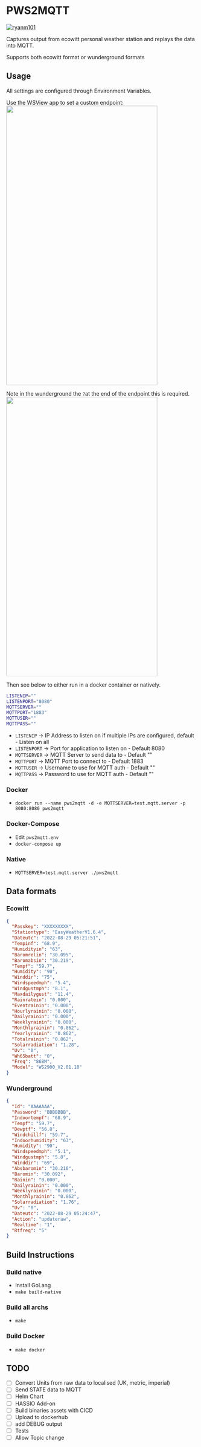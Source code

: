 # PWS2MQTT
[![ryanm101](https://circleci.com/gh/ryanm101/pws2mqtt.svg?style=shield)]()

Captures output from ecowitt personal weather station and replays the data into MQTT. 

Supports both ecowitt format or wunderground formats

## Usage

All settings are configured through Environment Variables. 

Use the WSView app to set a custom endpoint:
<img src="resouces/docimages/ecowitt.jpeg" width="400" height="739">

Note in the wunderground the `?`at the end of the endpoint this is required.
<img src="resouces/docimages/wunderground.jpeg" width="400" height="739">

Then see below to either run in a docker container or natively.
```bash
LISTENIP=""
LISTENPORT="8080"
MQTTSERVER=""
MQTTPORT="1883"
MQTTUSER=""
MQTTPASS=""
```

* ``LISTENIP`` -> IP Address to listen on if multiple IPs are configured, default - Listen on all
* ``LISTENPORT`` -> Port for application to listen on - Default 8080
* ``MQTTSERVER`` -> MQTT Server to send data to - Default ""
* ``MQTTPORT`` -> MQTT Port to connect to - Default 1883
* ``MQTTUSER`` -> Username to use for MQTT auth - Default ""
* ``MQTTPASS`` -> Password to use for MQTT auth - Default ""

### Docker
* ``docker run --name pws2mqtt -d -e MQTTSERVER=test.mqtt.server -p 8080:8080 pws2mqtt``

### Docker-Compose
* Edit ``pws2mqtt.env``
* ``docker-compose up``

### Native

* ``MQTTSERVER=test.mqtt.server ./pws2mqtt``

## Data formats

### Ecowitt

```json
{
  "Passkey": "XXXXXXXXX",
  "Stationtype": "EasyWeatherV1.6.4",
  "Dateutc": "2022-08-29 05:21:51",
  "Tempinf": "68.9",
  "Humidityin": "63",
  "Baromrelin": "30.095",
  "Baromabsin": "30.219",
  "Tempf": "59.7",
  "Humidity": "90",
  "Winddir": "75",
  "Windspeedmph": "5.4",
  "Windgustmph": "8.1",
  "Maxdailygust": "11.4",
  "Rainratein": "0.000",
  "Eventrainin": "0.000",
  "Hourlyrainin": "0.000",
  "Dailyrainin": "0.000",
  "Weeklyrainin": "0.000",
  "Monthlyrainin": "0.862",
  "Yearlyrainin": "0.862",
  "Totalrainin": "0.862",
  "Solarradiation": "1.28",
  "Uv": "0",
  "Wh65batt": "0",
  "Freq": "868M",
  "Model": "WS2900_V2.01.18"
}
```

### Wunderground

```json
{
  "Id": "AAAAAAA",
  "Password": "BBBBBBB",
  "Indoortempf": "68.9",
  "Tempf": "59.7",
  "Dewptf": "56.8",
  "Windchillf": "59.7",
  "Indoorhumidity": "63",
  "Humidity": "90",
  "Windspeedmph": "5.1",
  "Windgustmph": "5.8",
  "Winddir": "69",
  "Absbaromin": "30.216",
  "Baromin": "30.092",
  "Rainin": "0.000",
  "Dailyrainin": "0.000",
  "Weeklyrainin": "0.000",
  "Monthlyrainin": "0.862",
  "Solarradiation": "1.76",
  "Uv": "0",
  "Dateutc": "2022-08-29 05:24:47",
  "Action": "updateraw",
  "Realtime": "1",
  "Rtfreq": "5"
}
```
## Build Instructions

### Build native
* Install GoLang
* ``make build-native``

### Build all archs
* ``make``
### Build Docker
* ``make docker``

## TODO
* [ ] Convert Units from raw data to localised (UK, metric, imperial)
* [ ] Send STATE data to MQTT
* [ ] Helm Chart
* [ ] HASSIO Add-on
* [ ] Build binaries assets with CICD
* [ ] Upload to dockerhub
* [ ] add DEBUG output
* [ ] Tests
* [ ] Allow Topic change
